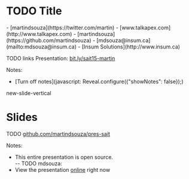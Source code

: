 # TODO Title


<p class="no-bullet"></p>
- <i class="fa fa-twitter"></i> [martindsouza](https://twitter.com/martin)
- <i class="fa fa-rss"></i> [www.talkapex.com](http://www.talkapex.com)
- <i class="fa fa-github"></i> [martindsouza](https://github.com/martindsouza)
- <i class="fa fa-envelope-o"></i> [mdsouza@insum.ca](mailto:mdsouza@insum.ca)
- <i class="fa fa-building-o"></i> [Insum Solutions](http://www.insum.ca)

TODO links
Presentation: [bit.ly/sait15-martin](http://martindsouza.github.io/pres-sait/)

Notes:
- [Turn off notes](javascript: Reveal.configure({"showNotes": false}&#41;;)

new-slide-vertical

# Slides
TODO
<i class="fa fa-github"></i> [github.com/martindsouza/pres-sait](https://github.com/martindsouza/pres-sait)

Notes:
- This entire presentation is open source.<br>
-- TODO mdsouza:
- View the presentation [online](http://martindsouza.github.io/pres-sait/) right now
